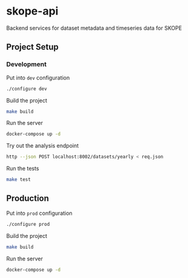 # skope-api
Backend services for dataset metadata and timeseries data for SKOPE

## Project Setup

### Development

Put into `dev` configuration

```bash
./configure dev
```

Build the project

```bash
make build
```

Run the server

```bash
docker-compose up -d
```

Try out the analysis endpoint

```bash
http --json POST localhost:8002/datasets/yearly < req.json 
```

Run the tests

```bash
make test
```

## Production

Put into `prod` configuration

```bash
./configure prod
```

Build the project

```bash
make build
```

Run the server

```bash
docker-compose up -d
```
